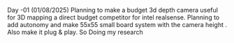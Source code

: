 Day -01 (01/08/2025) 
Planning to make a budget 3d depth camera useful for 3D mapping a direct budget competitor for intel realsense.
Planning to add autonomy and make 55x55 small board system with the camera height .
Also make it plug & play. So Doing my research
